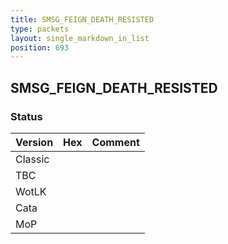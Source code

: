 ```yaml
---
title: SMSG_FEIGN_DEATH_RESISTED
type: packets
layout: single_markdown_in_list
position: 693
---
```


## SMSG_FEIGN_DEATH_RESISTED

### Status

Version | Hex | Comment
---------- | ---------- | ---------- 
Classic |  |  
TBC |  |  
WotLK |  |  
Cata |  |  
MoP |  |  
